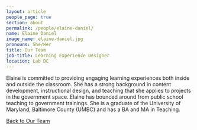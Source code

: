 ```yaml
---
layout: article
people_page: true
section: about
permalink: /people/elaine-daniel/
name: Elaine Daniel
image_name: elaine-daniel.jpg
pronouns: She/Her
title: Our Team
job-title: Learning Experience Designer
location: Lab DC
---
```


Elaine is committed to providing engaging learning experiences both inside and outside the classroom. She has a strong background in content development, instructional design, and teaching that she applies to projects in the government space. Elaine has bounced around from public school teaching to government trainings. She is a graduate of the University of Maryland, Baltimore County (UMBC) and has a BA and MA in Teaching.

[Back to Our Team](../../about/meet/)
